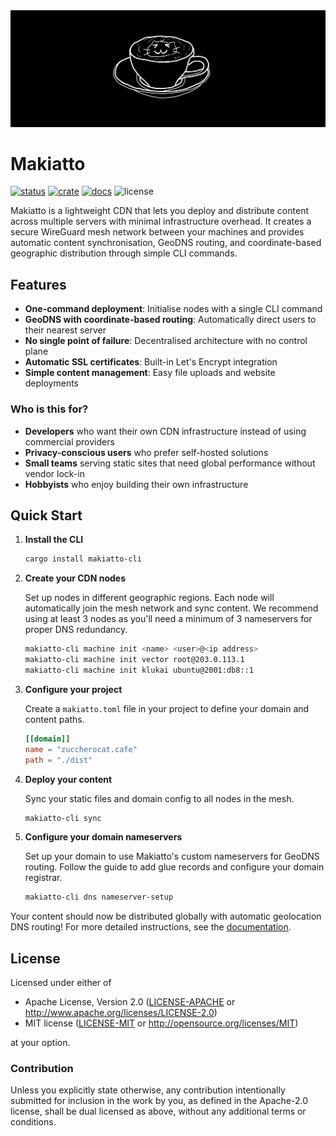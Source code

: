<img src="https://raw.githubusercontent.com/halcyonnouveau/makiatto/refs/heads/main/docs/assets/mochaccino.png" alt="mochaccino" style="max-width: 100%;">

# Makiatto

[![status](https://github.com/halcyonnouveau/makiatto/actions/workflows/ci.yml/badge.svg?branch=main)](https://github.com/halcyonnouveau/makiatto/actions/workflows/ci.yml)
[![crate](https://img.shields.io/crates/v/makiatto-cli.svg)](https://crates.io/crates/makiatto-cli)
[![docs](https://img.shields.io/badge/book-latest-blue?logo=mdbook)](https://halcyonnouveau.github.io/makiatto/)
![license](https://img.shields.io/badge/License-APACHE--2.0%2FMIT-blue)

Makiatto is a lightweight CDN that lets you deploy and distribute content across multiple servers with minimal infrastructure overhead. It creates a secure WireGuard mesh network between your machines and provides automatic content synchronisation, GeoDNS routing, and coordinate-based geographic distribution through simple CLI commands.

## Features

- **One-command deployment**: Initialise nodes with a single CLI command
- **GeoDNS with coordinate-based routing**: Automatically direct users to their nearest server
- **No single point of failure**: Decentralised architecture with no control plane
- **Automatic SSL certificates**: Built-in Let's Encrypt integration
- **Simple content management**: Easy file uploads and website deployments

### Who is this for?

- **Developers** who want their own CDN infrastructure instead of using commercial providers
- **Privacy-conscious users** who prefer self-hosted solutions
- **Small teams** serving static sites that need global performance without vendor lock-in
- **Hobbyists** who enjoy building their own infrastructure

## Quick Start

1. **Install the CLI**

   ```bash
   cargo install makiatto-cli
   ```

2. **Create your CDN nodes**

   Set up nodes in different geographic regions. Each node will automatically join the mesh network and sync content. We recommend using at least 3 nodes as you'll need a minimum of 3 nameservers for proper DNS redundancy.

   ```bash
   makiatto-cli machine init <name> <user>@<ip address>
   makiatto-cli machine init vector root@203.0.113.1
   makiatto-cli machine init klukai ubuntu@2001:db8::1
   ```

3. **Configure your project**

   Create a `makiatto.toml` file in your project to define your domain and content paths.

   ```toml
   [[domain]]
   name = "zuccherocat.cafe"
   path = "./dist"
   ```

4. **Deploy your content**

   Sync your static files and domain config to all nodes in the mesh.

   ```bash
   makiatto-cli sync
   ```

5. **Configure your domain nameservers**

   Set up your domain to use Makiatto's custom nameservers for GeoDNS routing. Follow the guide to add glue records and configure your domain registrar.

   ```bash
   makiatto-cli dns nameserver-setup
   ```

Your content should now be distributed globally with automatic geolocation DNS routing! For more detailed instructions, see the [documentation](https://halcyonnouveau.github.io/makiatto/).

## License

Licensed under either of

- Apache License, Version 2.0 ([LICENSE-APACHE](LICENSE-APACHE) or http://www.apache.org/licenses/LICENSE-2.0)
- MIT license ([LICENSE-MIT](LICENSE-MIT) or http://opensource.org/licenses/MIT)

at your option.

### Contribution

Unless you explicitly state otherwise, any contribution intentionally submitted for inclusion in the work by you, as defined in the Apache-2.0 license, shall be dual licensed as above, without any additional terms or conditions.
